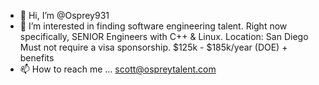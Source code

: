- 👋 Hi, I’m @Osprey931
- 👀 I’m interested in finding software engineering talent. Right now specifically, SENIOR Engineers with C++ & Linux. Location: San Diego Must not require a visa sponsorship. $125k - $185k/year (DOE) + benefits
- 📫 How to reach me ... scott@ospreytalent.com
